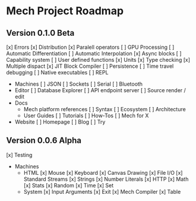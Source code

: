 # Mech Project Roadmap

## Version 0.1.0 Beta

[x] Errors
[x] Distribution
[x] Paralell operators
[ ] GPU Processing
[ ] Automatic Differentiation
[ ] Automatic Interpolation
[x] Async blocks
[ ] Capability system
[ ] User defined functions
[x] Units
[x] Type checking
[x] Multiple dispact
[x] JIT Block Compiler
[ ] Persistence
[ ] Time travel debugging
[ ] Native executables
[ ] REPL
- Machines
    [ ] JSON
    [ ] Sockets
    [ ] Serial
    [ ] Bluetooth
- Editor
    [ ] Database Explorer
    [ ] API endpoint server
    [ ] Source render / edit
- Docs
    - Mech platform references
        [ ] Syntax
        [ ] Ecosystem
        [ ] Architecture
    - User Guides
        [ ] Tutorials
        [ ] How-Tos
        [ ] Mech for X 
- Website
    [ ] Homepage
    [ ] Blog
    [ ] Try

## Version 0.0.6 Alpha

[x] Testing
- Machines 
    - HTML
        [x] Mouse
        [x] Keyboard
        [x] Canvas Drawing
    [x] File I/O
    [x] Standard Streams
    [x] Strings
    [x] Number Literals
    [x] HTTP
    [x] Math
    [x] Stats
    [x] Random
    [x] Time
    [x] Set
    - System
        [x] Input Arguments
        [x] Exit
    [x] Mech Compiler
    [x] Table